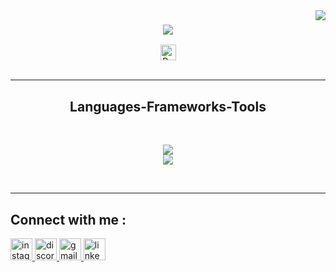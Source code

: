 <img align="right" src=" https://visitor-badge.laobi.icu/badge?page_id=ImStezzy.ImStezzy"/> 

<h3 align="center">
  <a href="https://git.oi/typing-svg">
    <img src="https://readme-typing-svg.herokuapp.com/?font=Righteous&size=50&center=true&vCenter=true&width=950&height=70&duration=4900&lines=Hi+There!+👋;I'm+Alkhairi+Jusuf;A+Software+Engineering+from+Indonesian;" />
  </a>
</h3>

<div align="center">
<img src="https://img.shields.io/static/v1?message=Portfolio&logo=todoist&label=&color=FF6633&logoColor=white&labelColor=&style=for-the-badge" height="25" alt="Portfoliio logo"  /> <!--sqlite, safari, google-chrome are other good icon options -->
</div>
<br/>
<hr/>

<h2 align="center"> Languages-Frameworks-Tools </h2>
<br/>
<p align="center">
  <a href="https://skillicons.dev">
    <img src="https://skillicons.dev/icons?i=nodejs,html,python,cs,androidstudio"/><br>
     <img src="https://skillicons.dev/icons?i=dotnet,react,mysql,flutter,unity"/>
  </a>
</p>

<br/>
<hr/>

<h2 align="left"> Connect with me :</h2>
<div align="left">
<a href="https://www.instagram.com/alkhairi_je/" target="blank">
  <img src="https://img.shields.io/static/v1?message=Instagram&logo=instagram&label=&color=E4405F&logoColor=white&labelColor=&style=for-the-badge" height="35" alt="instagram logo"/>
<a href="https://www.discord.com/users/yo_1y_23238/" target="blank">
  <img src="https://img.shields.io/static/v1?message=Discord&logo=discord&label=&color=7289DA&logoColor=white&labelColor=&style=for-the-badge" height="35" alt="discord logo"  />
<a href="https://www.1stezza199@gmail.com/" target="blank"><img src="https://img.shields.io/static/v1?message=Gmail&logo=gmail&label=&color=D14836&logoColor=white&labelColor=&style=for-the-badge" height="35" alt="gmail logo"  />
<a href="https://www.linkedin.com/in/pena-kun-764352233/" target="blank"><img src="https://img.shields.io/static/v1?message=LinkedIn&logo=linkedin&label=&color=0077B5&logoColor=white&labelColor=&style=for-the-badge" height="35" alt="linkedin logo"  />
